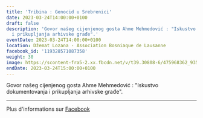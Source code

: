 ```yaml
---
title: 'Tribina : Genocid u Srebrenici'
date: 2023-03-24T14:00:00+0100
draft: false
description: 'Govor našeg cijenjenog gosta Ahme Mehmedović : "Iskustvo dokumentovanja
  i prikupljanja arhivske građe".'
eventDate: 2023-03-24T14:00:00+0100
location: Džemat Lozana - Association Bosniaque de Lausanne
facebook_id: '119328571087358'
weight: 30
image: https://scontent-fra5-2.xx.fbcdn.net/v/t39.30808-6/475968362_935496025377664_1254503329331924344_n.jpg?_nc_cat=109&ccb=1-7&_nc_sid=9e60e4&_nc_ohc=5vBPYyX8V3oQ7kNvwH134Lj&_nc_oc=AdkYs_hK8ZcvzBKKCF-kT_SJZesveXOU_zy5-VjPojpNZ39Yu65gezg0Oy_OszcDXWI&_nc_zt=23&_nc_ht=scontent-fra5-2.xx&edm=ABTKTjYEAAAA&_nc_gid=vmtT_NMK9BCtzZtpVyBUbw&_nc_tpa=Q5bMBQGJ5x-Gj1WiE4q5OtI7QFJ2FdDMOQumA-_w0j-fWq7IZ5hVX17aI8FXoDz_SsJp0M080GlpX1BPtQ&oh=00_Afd1wAMtinuyDND5t0RhSdtpIrbgKSy0jIG6mC5OcLg-4Q&oe=69074847
endDate: 2023-03-24T15:00:00+0100
---
```


Govor našeg cijenjenog gosta Ahme Mehmedović : "Iskustvo dokumentovanja i prikupljanja arhivske građe".

---

Plus d'informations sur [Facebook](https://facebook.com/events/119328571087358)